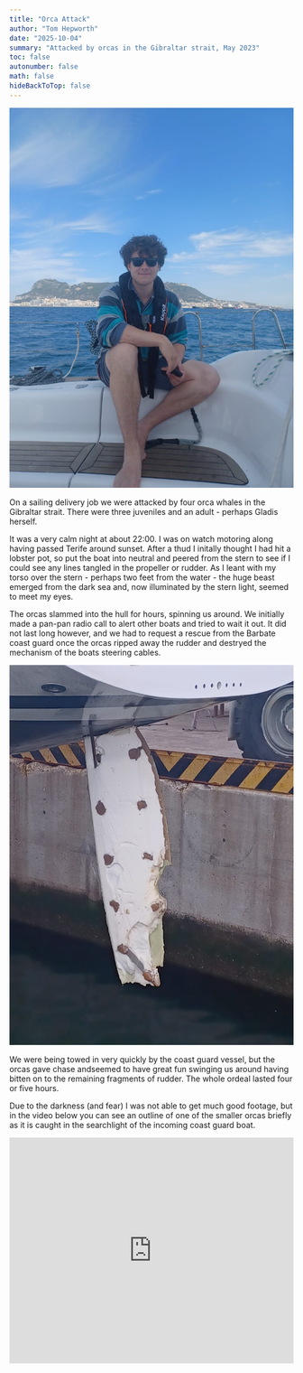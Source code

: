 ```yaml
---
title: "Orca Attack"
author: "Tom Hepworth"
date: "2025-10-04"
summary: "Attacked by orcas in the Gibraltar strait, May 2023"
toc: false
autonumber: false
math: false
hideBackToTop: false
---
```



![Ignorance](./ignorance.jpg "Leaving La Linea, the rock of Gibraltar in the background. Blissfully unaware of the terror lurking below")

On a sailing delivery job we were attacked by four orca whales in the Gibraltar strait. There were three juveniles and an adult - perhaps Gladis herself. 

It was a very calm night at about 22:00. I was on watch motoring along having passed Terife around sunset. After a thud I initally thought I had hit a lobster pot, so put the boat into neutral and peered from the stern to see if I could see any lines tangled in the propeller or rudder. As I leant with my torso over the stern - perhaps two feet from the water - the huge beast emerged from the dark sea and, now illuminated by the stern light, seemed to meet my eyes. 

The orcas slammed into the hull for hours, spinning us around. We initially made a pan-pan radio call to alert other boats and tried to wait it out. It did not last long however, and we had to request a rescue from the Barbate coast guard once the orcas ripped away the rudder and destryed the mechanism of the boats steering cables.

![Rudder Damage](./rudder_damage.jpg "Damage to the rudder. Not as bad as we first thought on the outside, but we lost all steerage due to the pulleys and cables being ripped apart internally")

We were being towed in very quickly by the coast guard vessel, but the orcas gave chase andseemed to have great fun swinging us around having bitten on to the remaining fragments of rudder. The whole ordeal lasted four or five hours. 

Due to the darkness (and fear) I was not able to get much good footage, but in the video below you can see an outline of one of the smaller orcas briefly as it is caught in the searchlight of the incoming coast guard boat. 

<iframe width="100%" height="400"
  src="https://www.youtube.com/embed/CoLPEO-AH9c" 
  title="YouTube video player" frameborder="0" 
  allow="accelerometer; autoplay; clipboard-write; encrypted-media; gyroscope; picture-in-picture; web-share" 
  allowfullscreen>
</iframe>



